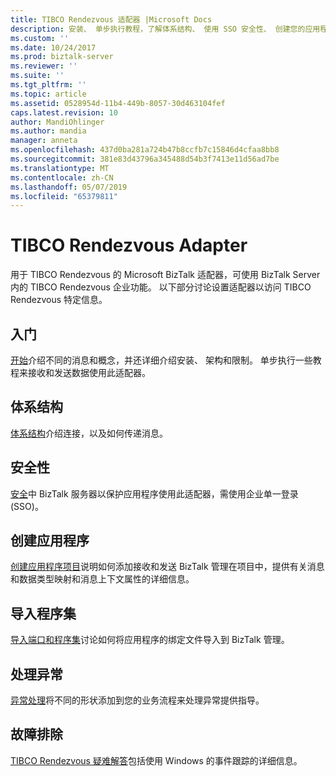 ```yaml
---
title: TIBCO Rendezvous 适配器 |Microsoft Docs
description: 安装、 单步执行教程，了解体系结构、 使用 SSO 安全性、 创建您的应用程序、 导入绑定文件中，和使用 BizTalk Server 中的 TIBCO Rendezvous 的 BizTalk 适配器时添加异常处理
ms.custom: ''
ms.date: 10/24/2017
ms.prod: biztalk-server
ms.reviewer: ''
ms.suite: ''
ms.tgt_pltfrm: ''
ms.topic: article
ms.assetid: 0528954d-11b4-449b-8057-30d463104fef
caps.latest.revision: 10
author: MandiOhlinger
ms.author: mandia
manager: anneta
ms.openlocfilehash: 437d0ba281a724b47b8ccfb7c15846d4cfaa8bb8
ms.sourcegitcommit: 381e83d43796a345488d54b3f7413e11d56ad7be
ms.translationtype: MT
ms.contentlocale: zh-CN
ms.lasthandoff: 05/07/2019
ms.locfileid: "65379811"
---
```

# <a name="tibco-rendezvous-adapter"></a>TIBCO Rendezvous Adapter
用于 TIBCO Rendezvous 的 Microsoft BizTalk 适配器，可使用 BizTalk Server 内的 TIBCO Rendezvous 企业功能。 以下部分讨论设置适配器以访问 TIBCO Rendezvous 特定信息。  
  
## <a name="get-started"></a>入门
[开始](../core/getting-started-with-biztalk-adapter-for-tibco-rendezvous.md)介绍不同的消息和概念，并还详细介绍安装、 架构和限制。 单步执行一些教程来接收和发送数据使用此适配器。

## <a name="architecture"></a>体系结构
[体系结构](../core/architecture-of-biztalk-adapter-for-tibco-rendezvous.md)介绍连接，以及如何传递消息。

## <a name="security"></a>安全性
[安全](../core/security-in-biztalk-adapter-for-tibco-rendezvous.md)中 BizTalk 服务器以保护应用程序使用此适配器，需使用企业单一登录 (SSO)。

## <a name="create-applications"></a>创建应用程序
[创建应用程序项目](../core/developing-applications1.md)说明如何添加接收和发送 BizTalk 管理在项目中，提供有关消息和数据类型映射和消息上下文属性的详细信息。

## <a name="importing-assemblies"></a>导入程序集
[导入端口和程序集](../core/deploying-biztalk-adapter-for-tibco-rendezvous.md)讨论如何将应用程序的绑定文件导入到 BizTalk 管理。

## <a name="handle-exceptions"></a>处理异常
[异常处理](../core/using-biztalk-server-exception-handling4.md)将不同的形状添加到您的业务流程来处理异常提供指导。

## <a name="troubleshoot"></a>故障排除
[TIBCO Rendezvous 疑难解答](../core/troubleshooting-tibco-rendezvous.md)包括使用 Windows 的事件跟踪的详细信息。